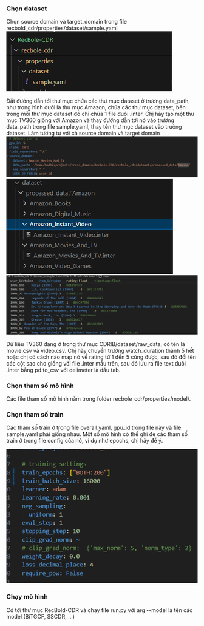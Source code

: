 ### Chọn dataset
Chọn source domain và target_domain trong file recbold_cdr/properties/dataset/sample.yaml
![alt text](image.png)

Đặt đường dẫn tới thư mục chứa các thư mục dataset ở trường data_path, như trong hình dưới là thư mục Amazon, chứa các thư mục dataset, bên trong mỗi thư mục dataset đó chỉ chứa 1 file đuôi .inter. Chị hãy tạo một thư mục TV360 giống với Amazon và thay đường dẫn tới nó vào trường data_path trong file sample.yaml, thay tên thư mục dataset vào trường dataset. Làm tương tự với cả source domain và target domain
![alt text](image-1.png)
![alt text](image-3.png)
![alt text](image-2.png)

Dữ liệu TV360 đang ở trong thư mục CDRIB/dataset/raw_data, có tên là movie.csv và video.csv. Chị hãy chuyển trường watch_duration thành 5 hết hoặc chị có cách nào map nó về rating từ 1 đến 5 cũng được, sau đó đổi tên các cột sao cho giống với file .inter mẫu trên, sau đó lưu ra file text đuôi .inter bằng pd.to_csv với delimeter là dấu tab.


### Chọn tham số mô hình
Các file tham số mô hình nằm trong folder recbole_cdr/properties/model/. 

### Chọn tham số train
Các tham số train ở trong file overall.yaml, gpu_id trong file này và file sample.yaml phải giống nhau. Một số mô hình có thể ghi đè các tham số train ở trong file config của nó, ví dụ như epochs, chị hãy để ý.

![alt text](image-4.png)

### Chạy mô hình
Cd tới thư mục RecBold-CDR và chạy file run.py với arg --model là tên các model (BiTGCF, SSCDR, ...)
